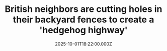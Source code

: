 ---
title: "British neighbors are cutting holes in their backyard fences to create a 'hedgehog highway'"
date: 2025-10-01T18:22:00.000Z
category: Human Kindness
externalLink: "https://www.goodgoodgood.co/articles/hedghog-highway-british-neighbors"
image: ""
excerpt: "Hedgehogs can travel about a mile or more each night — but backyard fences often leave them trapped.…"
---